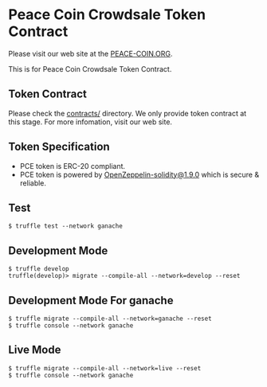 # Peace Coin Crowdsale Token Contract

Please visit our web site at the [PEACE-COIN.ORG][peace-coin.org].

This is for Peace Coin Crowdsale Token Contract.

## Token Contract

Please check the [contracts/](contracts) directory. We only provide token contract at this stage. For more infomation, visit our web site.

## Token Specification

- PCE token is ERC-20 compliant.
- PCE token is powered by OpenZeppelin-solidity@1.9.0 which is secure & reliable.

## Test

```
$ truffle test --network ganache
```

## Development Mode

```
$ truffle develop
truffle(develop)> migrate --compile-all --network=develop --reset
```

## Development Mode For ganache

```
$ truffle migrate --compile-all --network=ganache --reset
$ truffle console --network ganache
```

## Live Mode

```
$ truffle migrate --compile-all --network=live --reset
$ truffle console --network ganache
```

[peace-coin.org]: https://www.peace-coin.org
